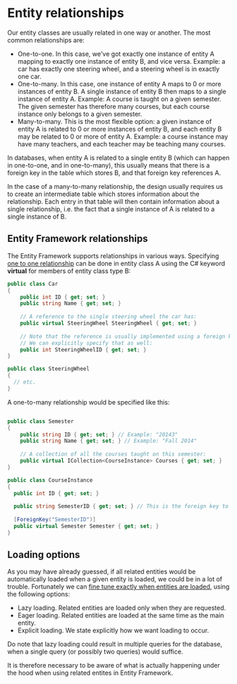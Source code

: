 # Entity relationships

Our entity classes are usually related in one way or another. The most common relationships are:

* One-to-one. In this case, we've got exactly one instance of entity A mapping to exactly one instance of entity B, and vice versa. Example: a car has exactly one steering wheel, and a steering wheel is in exactly one car.
* One-to-many. In this case, one instance of entity A maps to 0 or more instances of entity B. A single instance of entity B then maps to a single instance of entity A. Example: A course is taught on a given semester. The given semester has therefore many courses, but each course instance only belongs to a given semester.
* Many-to-many. This is the most flexible option: a given instance of entity A is related to 0 or more instances of entity B, and each entity B may be related to 0 or more of entity A. Example: a course instance may have many teachers, and each teacher may be teaching many courses.

In databases, when entity A is related to a single entity B (which can happen in one-to-one, and in one-to-many),
this usually means that there is a foreign key in the table which stores B, and that foreign key references A.

In the case of a many-to-many relationship, the design usually requires us to create an intermediate table which stores
information about the relationship. Each entry in that table will then contain information about a single relationship,
i.e. the fact that a single instance of A is related to a single instance of B.

## Entity Framework relationships

The Entity Framework supports relationships in various ways. Specifying [one to one relationship](http://www.entityframeworktutorial.net/code-first/configure-one-to-one-relationship-in-code-first.aspx)
can be done in entity class A using the C# keyword __virtual__ for members of entity class type B:

```c#
public class Car
{
    public int ID { get; set; }
    public string Name { get; set; }
    
    // A reference to the single steering wheel the car has:
    public virtual SteeringWheel SteeringWheel { get; set; }
    
    // Note that the reference is usually implemented using a foreign key.
    // We can explicitly specify that as well:
    public int SteeringWheelID { get; set; }
}

public class SteeringWheel 
{
  // etc.
}
```

A one-to-many relationship would be specified like this:

```c#

public class Semester
{
    public string ID { get; set; } // Example: "20143"
    public string Name { get; set; } // Example: "Fall 2014"
    
    // A collection of all the courses taught on this semester:
    public virtual ICollection<CourseInstance> Courses { get; set; }
}

public class CourseInstance
{
  public int ID { get; set; }
  
  public string SemesterID { get; set; } // This is the foreign key to the semester table
  
  [ForeignKey("SemesterID")]
  public virtual Semester Semester { get; set; }
}
```

## Loading options

As you may have already guessed, if all related entities would be automatically loaded when a given entity
is loaded, we could be in a lot of trouble. Fortunately we can [fine tune exactly when entities are loaded](http://www.codeproject.com/Articles/788559/Loading-Related-Entities-with-Entity-Framework-A-B),
using the following options:

* Lazy loading. Related entities are loaded only when they are requested.
* Eager loading. Related entities are loaded at the same time as the main entity.
* Explicit loading. We state explicitly how we want loading to occur.

Do note that lazy loading could result in multiple queries for the database, when a single query (or possibly two
queries) would suffice. 

It is therefore necessary to be aware of what is actually happening under the hood when using related entites
in Entity Framework.

